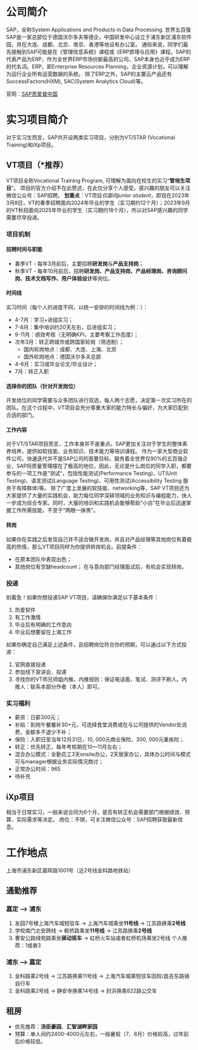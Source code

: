 
# 公司简介

SAP，全称System Applications and Products in Data Processing. 世界五百强SAP是一家总部位于德国沃尔多夫等德企，中国研发中心设立于浦东新区浦东软件园，并在大连、成都、北京、南京、香港等地设有办公室。
通俗来说，同学们最先接触到SAP可能是在《管理信息系统》课程或《ERP原理与应用》课程。SAP的代表产品为ERP，作为全世界ERP市场份额最高的公司，SAP本身也近乎成为ERP的代名词。ERP，即Enterprise Resources Planning，企业资源计划，可以理解为运行企业所有运营数据的系统。
除了ERP之外，SAP的主要云产品还有SuccessFactors(HXM), SAC(System Analytics Cloud)等。

官网：[SAP思爱普中国](https://sap.cn/index.html?url_id=auto_hp_redirect_china)

# 实习项目简介
对于实习生而言，SAP共开设两类实习项目，分别为VT/STAR (Vocational Training)和iXp项目。
## VT项目（*推荐）
VT项目全称Vocational Training Program, 可理解为面向在校生的实习“**管培生项目**”。
项目的官方介绍不在此赘述，在此仅分享个人感受。感兴趣的朋友可以关注微信公众号：SAP招聘。
**划重点**：VT项目*仅面向junior student*，即现在2023年3月8日，VT的春季招聘面向2024年毕业的学生（实习期约12个月）；2023年9月的VT秋招面向2025年毕业的学生（实习期约18个月），所以对SAP感兴趣的同学需要尽早投递。

### 项目机制
#### 招聘时间与职能
- 春季VT - 每年3月前后，主要招聘**研发岗**与**产品支持岗**；
- 秋季VT - 每年10月前后，招聘**研发岗、产品支持岗、产品经理岗、咨询顾问岗、技术文档写作、用户体验设计**等岗位。

#### 时间线
实习时间（每个人的进度不同，以统一安排的时间线为例：）：
- 4-7月：学习+进组实习；
- 7-8月：集中培训约20天左右，后进组实习；
- 9-11月：绩效考核（无明确KPI，主要考察工作态度）；
- 次年3月：转正跨城市或跨国家轮岗（筛选制）；
  - 国内轮岗地点：成都、大连、上海、北京
  - 国外轮岗地点：德国沃尔多夫总部
- 4-6月：实习或毕业论文/毕业设计；
- 7月：转正入职

#### 选择你的团队（针对开发岗位）
开发岗位的同学需要与众多团队进行双选，每人两个志愿，决定第一次实习所在的团队。在这个过程中，VT项目会充分尊重大家的能力特长与偏好，为大家匹配到合适的部门。

#### 工作内容
对于VT/STAR项目而言，工作本身并不是重点。SAP更加关注对于学生的整体素养培养，提供如软技能、业务知识、技术能力等培训课程。
作为一家大型商业软件公司，快速迭代并不是SAP公司的首要目标。服务着全世界仅90%的五百强企业，SAP将质量管理摆在了极高的地位，因此，无论是什么岗位的同学入职，都要参与的一项工作是”测试“，包括性能测试(Performance Testing)、UT(Unit Testing)、语言测试(Language Testing)、可用性测试(Accessibility Testing 服务于有障群体)等。
除了广度上发展的软技能、networking等，SAP VT项目还为大家提供了大量的实践机会，助力每位同学深耕领域的业务知识与编程能力，快人一步成为综合专家。同时，大量的培训和实践机会能够帮助“小白”在毕业后迅速掌握工作所需技能，不至于“两眼一抹黑”。

#### 转岗
如果你在实践之后发现自己并不适合做开发岗，并且对产品经理等其他岗位有着极高的热情，那么VT项目同样为你提供转岗机会。前提条件：
- 在原本团队中表现出色；
- 其他岗位有空缺headcount；
在与意向部门经理面试后，有机会实现转岗。

### 投递
别着急！如果你想投递SAP VT项目，请确保你满足以下基本条件：
1. 热爱软件
2. 有工作激情
3. 毕业后有明确的工作意向
4. 毕业后想要留在上海工作

如果你确定自己满足上述条件，且招聘岗位符合你的预期，可以通过以下方式投递：
1. 官网直接投递
2. 参加线下宣讲会、投递
3. 寻找你的VT师兄师姐内推。内推规则：保证电话面、笔试、测评不刷人。内推人：联系本部分作者（本人）即可。

### 实习福利
- 薪资：日薪300元；
- 补贴：到岗午餐餐补30+元，可选择食堂消费或在与公司提供的Vendor处消费，金额多不退少不补；
- 保险：入职日至当年12月31日，10, 000元商业保险，300, 000元重疾险；
- 转正：优先转正，每年考核期在10～11月左右；
- 混合办公模式：全勤员工3天onsite办公，2天居家办公，具体办公时间与模式可与manager根据业务实际情况商讨；
- 正常办公时间：965
- 待补充

## iXp项目
相当于日常实习，一般来说合同为6个月，是否有转正机会需要部门根据绩效、预算、实际需求等决定。
岗位：不限，可关注微信公众号：SAP招聘获取最新信息。

# 工作地点
上海市浦东新区晨晖路1001号（近2号线金科路地铁站）

## 通勤推荐

### 嘉定 —> 浦东
1. 友园7号楼上海汽车城短驳车 -> 上海汽车城乘坐**11号线** -> 江苏路换乘**2号线**
2. 学校南门北安跨线 -> 枫桥路乘坐**11号线** -> 江苏路换乘**2号线**
3. 曹安公路绿苑路乘坐**驿动班车** -> 虹桥火车站或者虹桥机场乘坐2号线
个人推荐：1或者3

### 浦东 —> 嘉定
1. 金科路乘2号线 -> 江苏路换乘11号线 -> 上海汽车城乘短驳车回校/昌吉东路骑自行车
2. 金科路乘2号线 -> 静安寺换乘14号线 -> 封浜换乘822路公交车

## 租房
- 优先推荐：**汤臣豪园**、**汇智湖畔家园**
- 预算：单人间约2400-4000元左右，一般暑假（7、8月）价格较高，过年前后价格较低。